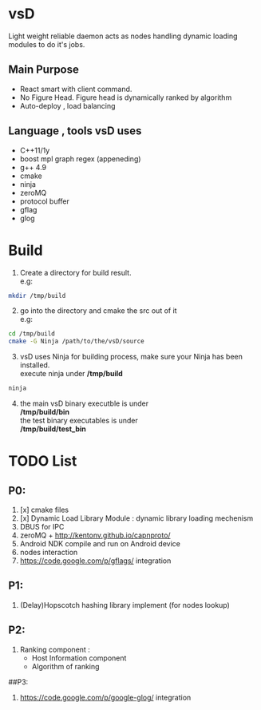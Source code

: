 # vsD

Light weight reliable daemon acts as nodes handling dynamic loading modules
to do it's jobs.

## Main Purpose

* React smart with client command.
* No Figure Head. Figure head is dynamically ranked by algorithm
* Auto-deploy , load balancing

## Language , tools vsD uses

* C++11/1y
* boost mpl graph regex (appeneding)
* g++ 4.9
* cmake
* ninja
* zeroMQ
* protocol buffer
* gflag
* glog

# Build
1. Create a directory for build result.  
   e.g:
```bash
mkdir /tmp/build
```

2. go into the directory and cmake the src out of it  
   e.g:
```bash
cd /tmp/build
cmake -G Ninja /path/to/the/vsD/source
```

3. vsD uses Ninja for building process, make sure your Ninja has been installed.  
   execute ninja under **/tmp/build**
```bash
ninja
```

4. the main vsD binary executble is under  
   **/tmp/build/bin**  
   the test binary executables is under  
   **/tmp/build/test_bin**  

# TODO List

## P0:
1. [x] cmake files
2. [x] Dynamic Load Library Module : dynamic library loading mechenism
3. DBUS for IPC
4. zeroMQ + http://kentonv.github.io/capnproto/
5. Android NDK compile and run on Android device
6. nodes interaction
7. https://code.google.com/p/gflags/ integration

## P1:
1. (Delay)Hopscotch hashing library implement (for nodes lookup)

## P2:
1. Ranking component :
     * Host Information component
     * Algorithm of ranking

##P3:
1. https://code.google.com/p/google-glog/ integration

